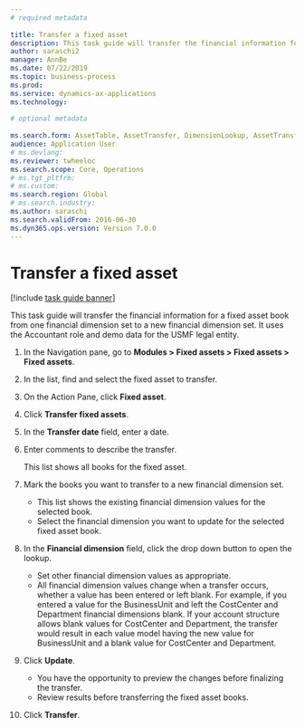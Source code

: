 ```yaml
--- 
# required metadata 
 
title: Transfer a fixed asset
description: This task guide will transfer the financial information for a fixed asset book from one financial dimension set to a new financial dimension set. 
author: saraschi2
manager: AnnBe 
ms.date: 07/22/2019
ms.topic: business-process 
ms.prod:  
ms.service: dynamics-ax-applications 
ms.technology:  
 
# optional metadata 
 
ms.search.form: AssetTable, AssetTransfer, DimensionLookup, AssetTransferConfirmation   
audience: Application User 
# ms.devlang:  
ms.reviewer: twheeloc
ms.search.scope: Core, Operations 
# ms.tgt_pltfrm:  
# ms.custom:  
ms.search.region: Global
# ms.search.industry: 
ms.author: saraschi
ms.search.validFrom: 2016-06-30 
ms.dyn365.ops.version: Version 7.0.0 
---
```

# Transfer a fixed asset

[!include [task guide banner](../../includes/task-guide-banner.md)]

This task guide will transfer the financial information for a fixed asset book from one financial dimension set to a new financial dimension set.  It uses the Accountant role and demo data for the USMF legal entity.

1. In the Navigation pane, go to **Modules > Fixed assets > Fixed assets > Fixed assets**.
2. In the list, find and select the fixed asset to transfer.
3. On the Action Pane, click **Fixed asset**.
4. Click **Transfer fixed assets**.
5. In the **Transfer date** field, enter a date.
6. Enter comments to describe the transfer.
    
    This list shows all books for the fixed asset.  
7. Mark the books you want to transfer to a new financial dimension set.
    * This list shows the existing financial dimension values for the selected book.  
    * Select the financial dimension you want to update for the selected fixed asset book.  
8. In the **Financial dimension** field, click the drop down button to open the lookup.
    * Set other financial dimension values as appropriate.  
    * All financial dimension values change when a transfer occurs, whether a value has been entered or left blank. For example, if you entered a value for the BusinessUnit and left the CostCenter and Department financial dimensions blank. If your account structure allows blank values for CostCenter and Department, the transfer would result in each value model having the new value for BusinessUnit and a blank value for CostCenter and Department.  
9. Click **Update**.
    * You have the opportunity to preview the changes before finalizing the transfer.  
    * Review results before transferring the fixed asset books.  
10. Click **Transfer**.

